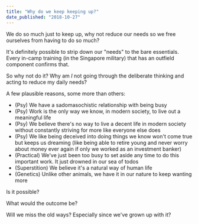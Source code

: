 ```yaml
---
title: "Why do we keep keeping up?"
date_published: "2018-10-27"
---
```


We do so much just to keep up, why not reduce our needs so we free ourselves from having to do so much?

It's definitely possible to strip down our "needs" to the bare essentials. Every in-camp training (in the Singapore military) that has an outfield component confirms that.

So why not do it? Why am _I_ not going through the deliberate thinking and acting to reduce my daily needs?

A few plausible reasons, some more than others:

- (Psy) We have a sadomasochistic relationship with being busy
- (Psy) Work is the only way we know, in modern society, to live out a meaningful life
- (Psy) We believe there's no way to live a decent life in modern society without constantly striving for more like everyone else does
- (Psy) We like being deceived into doing things we know won't come true but keeps us dreaming (like being able to retire young and never worry about money ever again if only we worked as an investment banker)
- (Practical) We've just been too busy to set aside any time to do this important work. It just drowned in our sea of todos
- (Superstition) We believe it's a natural way of human life
- (Genetics) Unlike other animals, we have it in our nature to keep wanting more

Is it possible?

What would the outcome be?

Will we miss the old ways? Especially since we've grown up with it?
